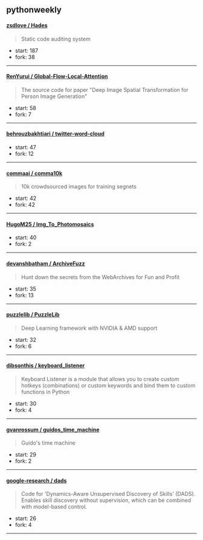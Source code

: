 ## pythonweekly

#### [zsdlove / Hades](https://github.com/zsdlove/Hades)

> Static code auditing system

+ start: 187
+ fork: 38

----


#### [RenYurui / Global-Flow-Local-Attention](https://github.com/RenYurui/Global-Flow-Local-Attention)

> The source code for paper "Deep Image Spatial Transformation for Person Image Generation"

+ start: 58
+ fork: 7

----


#### [behrouzbakhtiari / twitter-word-cloud](https://github.com/behrouzbakhtiari/twitter-word-cloud)

> 

+ start: 47
+ fork: 12

----


#### [commaai / comma10k](https://github.com/commaai/comma10k)

> 10k crowdsourced images for training segnets

+ start: 42
+ fork: 42

----


#### [HugoM25 / Img_To_Photomosaics](https://github.com/HugoM25/Img_To_Photomosaics)

> 

+ start: 40
+ fork: 2

----


#### [devanshbatham / ArchiveFuzz](https://github.com/devanshbatham/ArchiveFuzz)

> Hunt down the secrets from the WebArchives for Fun and Profit

+ start: 35
+ fork: 13

----


#### [puzzlelib / PuzzleLib](https://github.com/puzzlelib/PuzzleLib)

> Deep Learning framework with NVIDIA & AMD support

+ start: 32
+ fork: 6

----


#### [dibsonthis / keyboard_listener](https://github.com/dibsonthis/keyboard_listener)

> Keyboard Listener is a module that allows you to create custom hotkeys (combinations) or custom keywords and bind them to custom functions in Python

+ start: 30
+ fork: 4

----


#### [gvanrossum / guidos_time_machine](https://github.com/gvanrossum/guidos_time_machine)

> Guido's time machine

+ start: 29
+ fork: 2

----


#### [google-research / dads](https://github.com/google-research/dads)

> Code for 'Dynamics-Aware Unsupervised Discovery of Skills' (DADS). Enables skill discovery without supervision, which can be combined with model-based control. 

+ start: 26
+ fork: 4

----

